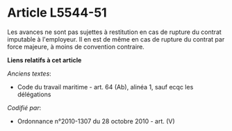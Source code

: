 # Article L5544-51

Les avances ne sont pas sujettes à restitution en cas de rupture du contrat imputable à l'employeur. Il en est de même en cas
de rupture du contrat par force majeure, à moins de convention contraire.

**Liens relatifs à cet article**

_Anciens textes_:

  - Code du travail maritime - art. 64 (Ab), alinéa 1, sauf ecqc les délégations

_Codifié par_:

  - Ordonnance n°2010-1307 du 28 octobre 2010 - art. (V)
